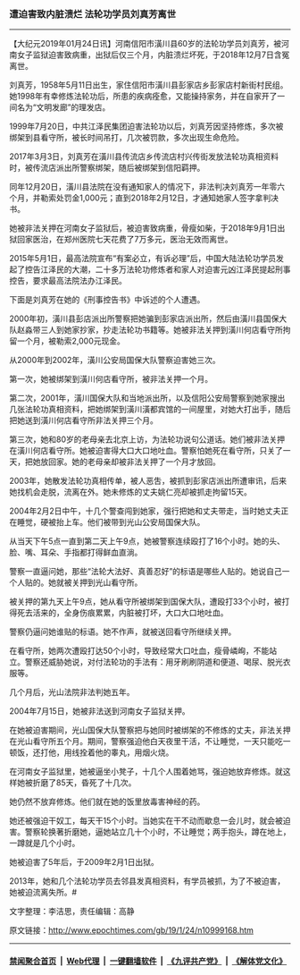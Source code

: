 ### 遭迫害致内脏溃烂 法轮功学员刘真芳离世
------------------------

<p>
 【大纪元2019年01月24日讯】河南信阳市潢川县60岁的法轮功学员刘真芳，被河南女子监狱迫害致病重，出狱后仅三个月，内脏溃烂坏死，于2018年12月7日含冤离世。
</p>
<p>
 刘真芳，1958年5月11日出生，家住信阳市潢川县彭家店乡彭家店村新街村民组。她1998年有幸修炼法轮功后，所患的疾病痊愈，又能操持家务，并在自家开了一间名为“文明发廊”的理发店。
</p>
<p>
 1999年7月20日，中共江泽民集团迫害法轮功以后，刘真芳因坚持修炼，多次被绑架到县看守所，被长时间吊打，几次被罚款，多次出现生命危险。
</p>
<p>
 2017年3月3日，刘真芳在潢川县传流店乡传流店村兴传街发放法轮功真相资料时，被传流店派出所警察绑架，随后被绑架到信阳羁押。
</p>
<p>
 同年12月20日，潢川县法院在没有通知家人的情况下，非法判决刘真芳一年零六个月，并勒索处罚金1,000元；直到2018年2月12日，才通知她家人签字拿判决书。
</p>
<p>
 她被非法关押在河南女子监狱后，被迫害致病重，骨瘦如柴，于2018年9月1日出狱回家医治，在郑州医院七天花费了7万多元，医治无效而离世。
</p>
<p>
 2015年5月1日，最高法院宣布“有案必立，有诉必理”后，中国大陆法轮功学员发起了控告江泽民的大潮，二十多万法轮功修炼者和家人对迫害元凶江泽民提起刑事控告，要求最高法院法办江泽民。
</p>
<p>
 下面是刘真芳在她的《刑事控告书》中诉述的个人遭遇。
</p>
<p>
 2000年初，潢川县彭店派出所警察把她骗到彭家店派出所，然后由潢川县国保大队赵淼带三人到她家抄家，抄走法轮功书籍等。她被非法关押到潢川何店看守所拘留一个月，被勒索2,000元现金。
</p>
<p>
 从2000年到2002年，潢川公安局国保大队警察迫害她三次。
</p>
<p>
 第一次，她被绑架到潢川何店看守所，被非法关押一个月。
</p>
<p>
 第二次，2001年，潢川国保大队和当地派出所，以及信阳公安局警察到她家搜出几张法轮功真相资料，把她绑架到潢川潢都宾馆的一间屋里，对她大打出手，随后把她送到潢川何店看守所非法关押三个月。
</p>
<p>
 第三次，她和80岁的老母亲去北京上访，为法轮功说句公道话。她们被非法关押在潢川何店看守所。她被迫害得大口大口地吐血。警察怕她死在看守所，只关了一天，把她放回家。她的老母亲却被非法关押了一个月才放回。
</p>
<p>
 2003年，她散发法轮功真相传单，被人恶吿，被抓到彭家店派出所遭审讯，后来她找机会走脱，流离在外。她未修炼的丈夫姚仁亮却被抓走拘留15天。
</p>
<p>
 2004年2月2日中午，十几个警查闯到她家，强行把她和丈夫带走，当时她丈夫正在睡觉，硬被抬上车。他们被带到光山公安局国保大队。
</p>
<p>
 从当天下午5点一直到第二天上午9点，她被警察连续殴打了16个小时。她的头、脸、嘴、耳朵、手指都打得鲜血直淌。
</p>
<p>
 警察一直逼问她，那些“法轮大法好、真善忍好”的标语是哪些人贴的。她说自己一个人贴的。她就被关押到光山看守所。
</p>
<p>
 被关押的第九天上午9点，她从看守所被绑架到国保大队，遭殴打33个小时，被打得死去活来的，全身伤痕累累，内脏被打坏，大口大口地吐血。
</p>
<p>
 警察仍逼问她谁贴的标语。她不作声，就被送回看守所继续关押。
</p>
<p>
 在看守所，她两次遭殴打达50个小时，导致经常大口吐血，瘦骨嶙峋，不能站立。警察还威胁她说，对付法轮功的手法有：用牙刷刷阴道和便道、喝尿、脱光衣服等。
</p>
<p>
 几个月后，光山法院非法判她五年。
</p>
<p>
 2004年7月15日，她被非法送到河南女子监狱关押。
</p>
<p>
 在她被迫害期间，光山国保大队警察把与她同时被绑架的不修炼的丈夫，非法关押在光山看守所五个月。期间，警察强迫他白天夜里干活，不让睡觉，一天只能吃一顿饭，还打他，用线拴着他的睾丸，用烟火烧。
</p>
<p>
 在河南女子监狱里，她被逼坐小凳子，十几个人围着她骂，强迫她放弃修炼。就这样她被折磨了85天，昏死了十几次。
</p>
<p>
 她仍然不放弃修炼。他们就在她的饭里放毒害神经的药。
</p>
<p>
 她还被强迫干奴工，每天干15个小时。当她实在干不动而歇息一会儿时，就会被迫害。警察轮换著折磨她，逼她站立几十个小时，不让睡觉；两手抱头，蹲在地上，一蹲就是几个小时。
</p>
<p>
 她被迫害了5年后，于2009年2月1日出狱。
</p>
<p>
 2013年，她和几个法轮功学员去邻县发真相资料，有学员被抓，为了不被迫害，她被迫流离失所。#
</p>
<p>
 文字整理：李洁思，责任编辑：高静
</p>

原文链接：http://www.epochtimes.com/gb/19/1/24/n10999168.htm


------------------------
#### [禁闻聚合首页](https://github.com/gfw-breaker/banned-news/blob/master/README.md) &nbsp;|&nbsp; [Web代理](https://github.com/gfw-breaker/open-proxy/blob/master/README.md) &nbsp;|&nbsp; [一键翻墙软件](https://github.com/gfw-breaker/nogfw/blob/master/README.md) &nbsp;|&nbsp; [《九评共产党》](https://github.com/gfw-breaker/9ping.md/blob/master/README.md#九评之一评共产党是什么) &nbsp;|&nbsp; [《解体党文化》](https://github.com/gfw-breaker/jtdwh.md/blob/master/README.md#绪论)